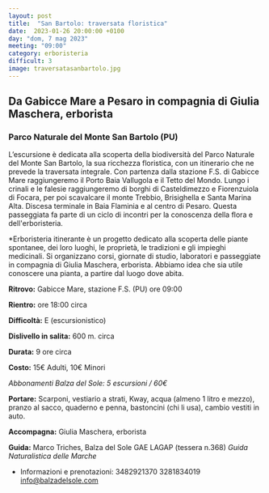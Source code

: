 ```yaml
---
layout: post
title:  "San Bartolo: traversata floristica"
date:  2023-01-26 20:00:00 +0100
day: "dom, 7 mag 2023"
meeting: "09:00"
category: erboristeria 
difficult: 3
image: traversatasanbartolo.jpg
---
```


## Da Gabicce Mare a Pesaro in compagnia di Giulia Maschera, erborista
### Parco Naturale del Monte San Bartolo (PU)

L’escursione è dedicata alla scoperta della biodiversità del Parco Naturale del Monte San Bartolo, la sua ricchezza floristica, con un itinerario che ne prevede la traversata integrale.
Con partenza dalla stazione F.S. di Gabicce Mare raggiungeremo il Porto Baia Vallugola e il Tetto del Mondo. Lungo i crinali e le falesie raggiungeremo di borghi di Casteldimezzo e Fiorenzuiola di Focara, per poi scavalcare il monte Trebbio, Brisighella e Santa Marina Alta. Discesa terminale in Baia Flaminia e al centro di Pesaro.
Questa passeggiata fa parte di un ciclo di incontri per la conoscenza della flora e dell'erboristeria.

*Erboristeria itinerante è un progetto dedicato alla scoperta delle piante spontanee, dei loro luoghi, le proprietà, le tradizioni e gli impieghi medicinali. Si organizzano corsi, giornate di studio, laboratori e passeggiate in compagnia di Giulia Maschera, erborista. Abbiamo idea che sia utile conoscere una pianta, a partire dal luogo dove abita.

**Ritrovo:** Gabicce Mare, stazione F.S. (PU) ore 09:00

**Rientro:** ore 18:00 circa 

**Difficoltà:** E (escursionistico)

**Dislivello in salita:**  600 m. circa

**Durata:** 9 ore circa

**Costo:** 15€ Adulti, 10€ Minori

*Abbonamenti Balza del Sole: 5 escursioni / 60€*

**Portare:** Scarponi, vestiario a strati, Kway, acqua (almeno 1 litro e mezzo), pranzo al sacco, quaderno e penna, bastoncini (chi li usa), cambio vestiti in auto.

**Accompagna:** Giulia Maschera, erborista 

**Guida:** Marco Triches, Balza del Sole GAE LAGAP (tessera n.368)
*Guida Naturalistica delle Marche*

+ Informazioni e prenotazioni:    3482921370    3281834019    info@balzadelsole.com
